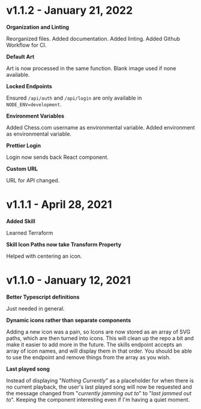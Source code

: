 # v1.1.2 - January 21, 2022

**Organization and Linting**

Reorganized files.
Added documentation.
Added linting.
Added Github Workflow for CI.

**Default Art**

Art is now processed in the same function.
Blank image used if none available.

**Locked Endpoints**

Ensured `/api/auth` and `/api/login` are only available in `NODE_ENV=development`.

**Environment Variables**

Added Chess.com username as environmental variable.
Added environment as environmental variable.

**Prettier Login**

Login now sends back React component.

**Custom URL**

URL for API changed.

# v1.1.1 - April 28, 2021

**Added Skill**

Learned Terraform

**Skill Icon Paths now take Transform Property**

Helped with centering an icon.

# v1.1.0 - January 12, 2021

**Better Typescript definitions**

Just needed in general.

**Dynamic icons rather than separate components**

Adding a new icon was a pain, so Icons are now stored as an array of SVG paths, which are then turned into icons. This will clean up the repo a bit and make it easier to add more in the future. The skills endpoint accepts an array of icon names, and will display them in that order. You should be able to use the endpoint and remove things from the array as you wish.

**Last played song**

Instead of displaying "*Nothing Currently*" as a placeholder for when there is no current playback, the user's last played song will now be requested and the message changed from "*currently jamming out to*" to "*last jammed out to*". Keeping the component interesting even if I'm having a quiet moment.